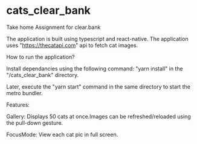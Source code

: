 # cats_clear_bank
Take home Assignment for clear.bank

The application is built using typescript and react-native. The application uses "https://thecatapi.com" api to fetch cat images.

How to run the application?

Install dependancies using the following command: "yarn install" in the "/cats_clear_bank" directory.

Later, execute the "yarn start" command in the same directory to start the metro bundler.

Features:

Gallery: Displays 50 cats at once.Images can be refreshed/reloaded using the pull-down gesture.

FocusMode: View each cat pic in full screen.
